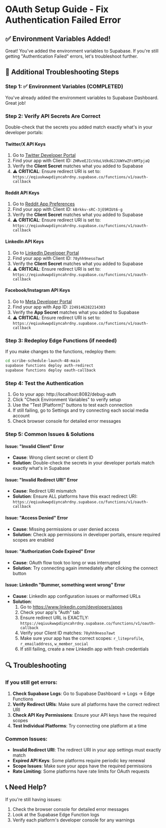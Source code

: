 # OAuth Setup Guide - Fix Authentication Failed Error

## ✅ Environment Variables Added!
Great! You've added the environment variables to Supabase. If you're still getting "Authentication Failed" errors, let's troubleshoot further.

## 🔧 Additional Troubleshooting Steps

### Step 1: ✅ Environment Variables (COMPLETED)
You've already added the environment variables to Supabase Dashboard. Great job!

### Step 2: Verify API Secrets Are Correct
Double-check that the secrets you added match exactly what's in your developer portals:

#### Twitter/X API Keys
1. Go to [Twitter Developer Portal](https://developer.twitter.com/en/portal/dashboard)
2. Find your app with Client ID: `ZHRveEJIcVduLVdkdGJJUWYwZFc6MTpjaQ`
3. Verify the **Client Secret** matches what you added to Supabase
4. ⚠️ **CRITICAL**: Ensure redirect URI is set to: `https://eqiuukwwpdiyncahrdny.supabase.co/functions/v1/oauth-callback`

#### Reddit API Keys
1. Go to [Reddit App Preferences](https://www.reddit.com/prefs/apps)
2. Find your app with Client ID: `kBrkkv-sRC-3jE9RIUt6-g`
3. Verify the **Client Secret** matches what you added to Supabase
4. ⚠️ **CRITICAL**: Ensure redirect URI is set to: `https://eqiuukwwpdiyncahrdny.supabase.co/functions/v1/oauth-callback`

#### LinkedIn API Keys
1. Go to [LinkedIn Developer Portal](https://www.linkedin.com/developers/apps)
2. Find your app with Client ID: `78yhh9neso7awt`
3. Verify the **Client Secret** matches what you added to Supabase
4. ⚠️ **CRITICAL**: Ensure redirect URI is set to: `https://eqiuukwwpdiyncahrdny.supabase.co/functions/v1/oauth-callback`

#### Facebook/Instagram API Keys
1. Go to [Meta Developer Portal](https://developers.facebook.com/apps)
2. Find your app with App ID: `2249146282214303`
3. Verify the **App Secret** matches what you added to Supabase
4. ⚠️ **CRITICAL**: Ensure redirect URI is set to: `https://eqiuukwwpdiyncahrdny.supabase.co/functions/v1/oauth-callback`

### Step 3: Redeploy Edge Functions (if needed)

If you make changes to the functions, redeploy them:

```bash
cd scribe-schedule-launch-48-main
supabase functions deploy auth-redirect
supabase functions deploy oauth-callback
```

### Step 4: Test the Authentication

1. Go to your app: http://localhost:8082/debug-auth
2. Click "Check Environment Variables" to verify setup
3. Use the "Test [Platform]" buttons to test each connection
4. If still failing, go to Settings and try connecting each social media account
5. Check browser console for detailed error messages

### Step 5: Common Issues & Solutions

#### Issue: "Invalid Client" Error
- **Cause**: Wrong client secret or client ID
- **Solution**: Double-check the secrets in your developer portals match exactly what's in Supabase

#### Issue: "Invalid Redirect URI" Error
- **Cause**: Redirect URI mismatch
- **Solution**: Ensure ALL platforms have this exact redirect URI: `https://eqiuukwwpdiyncahrdny.supabase.co/functions/v1/oauth-callback`

#### Issue: "Access Denied" Error
- **Cause**: Missing permissions or user denied access
- **Solution**: Check app permissions in developer portals, ensure required scopes are enabled

#### Issue: "Authorization Code Expired" Error
- **Cause**: OAuth flow took too long or was interrupted
- **Solution**: Try connecting again immediately after clicking the connect button

#### Issue: LinkedIn "Bummer, something went wrong" Error
- **Cause**: LinkedIn app configuration issues or malformed URLs
- **Solution**:
  1. Go to https://www.linkedin.com/developers/apps
  2. Check your app's "Auth" tab
  3. Ensure redirect URL is EXACTLY: `https://eqiuukwwpdiyncahrdny.supabase.co/functions/v1/oauth-callback`
  4. Verify your Client ID matches: `78yhh9neso7awt`
  5. Make sure your app has the correct scopes: `r_liteprofile`, `r_emailaddress`, `w_member_social`
  6. If still failing, create a new LinkedIn app with fresh credentials

## 🔍 Troubleshooting

### If you still get errors:

1. **Check Supabase Logs**: Go to Supabase Dashboard → Logs → Edge Functions
2. **Verify Redirect URIs**: Make sure all platforms have the correct redirect URI
3. **Check API Key Permissions**: Ensure your API keys have the required scopes
4. **Test Individual Platforms**: Try connecting one platform at a time

### Common Issues:

- **Invalid Redirect URI**: The redirect URI in your app settings must exactly match
- **Expired API Keys**: Some platforms require periodic key renewal
- **Scope Issues**: Make sure your apps have the required permissions
- **Rate Limiting**: Some platforms have rate limits for OAuth requests

## 📞 Need Help?

If you're still having issues:
1. Check the browser console for detailed error messages
2. Look at the Supabase Edge Function logs
3. Verify each platform's developer console for any warnings
